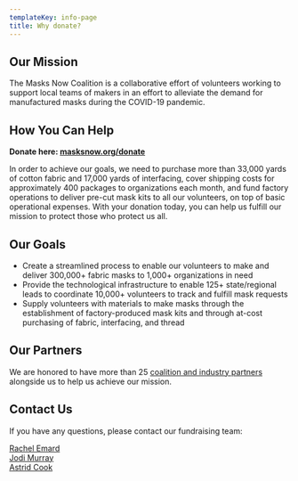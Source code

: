 ```yaml
---
templateKey: info-page
title: Why donate?
---
```

## Our Mission

The Masks Now Coalition is a collaborative effort of volunteers working to support local teams of makers in an effort to alleviate the demand for manufactured masks during the COVID-19 pandemic.

## How You Can Help

**Donate here: [masksnow.org/donate](https://masksnow.org/donate/)**

In order to achieve our goals, we need to purchase more than 33,000 yards of cotton fabric and 17,000 yards of interfacing, cover shipping costs for approximately 400 packages to organizations each month, and fund factory operations to deliver pre-cut mask kits to all our volunteers, on top of basic operational expenses. With your donation today, you can help us fulfill our mission to protect those who protect us all.

## Our Goals

* Create a streamlined process to enable our volunteers to make and deliver 300,000+ fabric masks to 1,000+ organizations in need
* Provide the technological infrastructure to enable 125+ state/regional leads to coordinate 10,000+ volunteers to track and fulfill mask requests
* Supply volunteers with materials to make masks through the establishment of factory-produced mask kits and through at-cost purchasing of fabric, interfacing, and thread

## Our Partners

We are honored to have more than 25 [coalition and industry partners](https://masksnow.org/partners/) alongside us to help us achieve our mission.

## Contact Us

If you have any questions, please contact our fundraising team:

[Rachel Emard](mailto:rachel@masksnow.org)\
[Jodi Murray](mailto:jodimurray@masksnow.org)\
[Astrid Cook](mailto:astrid@masksnow.org)